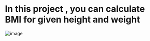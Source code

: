 # In this project , you can calculate BMI for given height and weight

![image](https://github.com/Sansar01/Javascript-Project/assets/89459552/1310a7b4-6652-4fb8-aed0-54d32a6e94dc)




